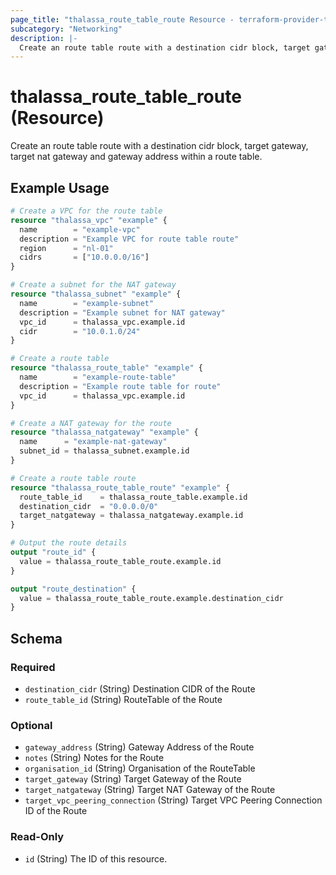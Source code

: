 ```yaml
---
page_title: "thalassa_route_table_route Resource - terraform-provider-thalassa"
subcategory: "Networking"
description: |-
  Create an route table route with a destination cidr block, target gateway, target nat gateway and gateway address within a route table.
---
```


# thalassa_route_table_route (Resource)

Create an route table route with a destination cidr block, target gateway, target nat gateway and gateway address within a route table.

## Example Usage

```terraform
# Create a VPC for the route table
resource "thalassa_vpc" "example" {
  name        = "example-vpc"
  description = "Example VPC for route table route"
  region      = "nl-01"
  cidrs       = ["10.0.0.0/16"]
}

# Create a subnet for the NAT gateway
resource "thalassa_subnet" "example" {
  name        = "example-subnet"
  description = "Example subnet for NAT gateway"
  vpc_id      = thalassa_vpc.example.id
  cidr        = "10.0.1.0/24"
}

# Create a route table
resource "thalassa_route_table" "example" {
  name        = "example-route-table"
  description = "Example route table for route"
  vpc_id      = thalassa_vpc.example.id
}

# Create a NAT gateway for the route
resource "thalassa_natgateway" "example" {
  name      = "example-nat-gateway"
  subnet_id = thalassa_subnet.example.id
}

# Create a route table route
resource "thalassa_route_table_route" "example" {
  route_table_id    = thalassa_route_table.example.id
  destination_cidr  = "0.0.0.0/0"
  target_natgateway = thalassa_natgateway.example.id
}

# Output the route details
output "route_id" {
  value = thalassa_route_table_route.example.id
}

output "route_destination" {
  value = thalassa_route_table_route.example.destination_cidr
}
```
<!-- schema generated by tfplugindocs -->
## Schema

### Required

- `destination_cidr` (String) Destination CIDR of the Route
- `route_table_id` (String) RouteTable of the Route

### Optional

- `gateway_address` (String) Gateway Address of the Route
- `notes` (String) Notes for the Route
- `organisation_id` (String) Organisation of the RouteTable
- `target_gateway` (String) Target Gateway of the Route
- `target_natgateway` (String) Target NAT Gateway of the Route
- `target_vpc_peering_connection` (String) Target VPC Peering Connection ID of the Route

### Read-Only

- `id` (String) The ID of this resource.


